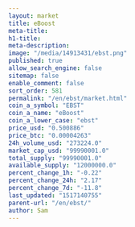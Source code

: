 ```yaml
---
layout: market
title: eBoost
meta-title: 
h1-title: 
meta-description: 
image: "/media/14913431/ebst.png"
published: true
allow_search_engine: false
sitemap: false
enable_comment: false
sort_order: 581
permalink: "/en/ebst/market.html"
coin_a_symbol: "EBST"
coin_a_name: "eBoost"
coin_a_lower_case: "ebst"
price_usd: "0.500886"
price_btc: "0.00004263"
24h_volume_usd: "273224.0"
market_cap_usd: "99990001.0"
total_supply: "99990001.0"
available_supply: "12000000.0"
percent_change_1h: "-0.22"
percent_change_24h: "2.17"
percent_change_7d: "-11.8"
last_updated: "1517140755"
parent-url: "/en/ebst/"
author: Sam
---
```


